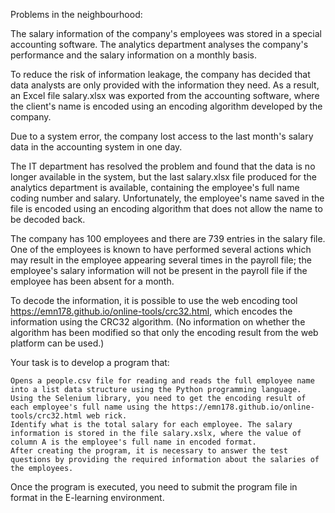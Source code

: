 Problems in the neighbourhood:

The salary information of the company's employees was stored in a special accounting software. The analytics department analyses the company's performance and the salary information on a monthly basis.

To reduce the risk of information leakage, the company has decided that data analysts are only provided with the information they need. As a result, an Excel file salary.xlsx was exported from the accounting software, where the client's name is encoded using an encoding algorithm developed by the company.

Due to a system error, the company lost access to the last month's salary data in the accounting system in one day.

The IT department has resolved the problem and found that the data is no longer available in the system, but the last salary.xlsx file produced for the analytics department is available, containing the employee's full name coding number and salary. Unfortunately, the employee's name saved in the file is encoded using an encoding algorithm that does not allow the name to be decoded back.

The company has 100 employees and there are 739 entries in the salary file. One of the employees is known to have performed several actions which may result in the employee appearing several times in the payroll file; the employee's salary information will not be present in the payroll file if the employee has been absent for a month.

To decode the information, it is possible to use the web encoding tool https://emn178.github.io/online-tools/crc32.html, which encodes the information using the CRC32 algorithm. (No information on whether the algorithm has been modified so that only the encoding result from the web platform can be used.)

Your task is to develop a program that:

    Opens a people.csv file for reading and reads the full employee name into a list data structure using the Python programming language.
    Using the Selenium library, you need to get the encoding result of each employee's full name using the https://emn178.github.io/online-tools/crc32.html web rick.
    Identify what is the total salary for each employee. The salary information is stored in the file salary.xslx, where the value of column A is the employee's full name in encoded format.
    After creating the program, it is necessary to answer the test questions by providing the required information about the salaries of the employees.

Once the program is executed, you need to submit the program file in <student ID number.py> format in the E-learning environment.
